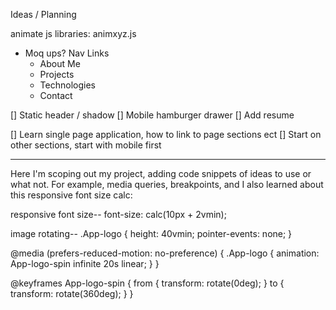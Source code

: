 Ideas / Planning

animate js libraries:
animxyz.js

- Moq ups?
Nav Links
    - About Me
    - Projects
    - Technologies
    - Contact

[] Static header / shadow
[] Mobile hamburger drawer
[] Add resume

[] Learn single page application, how to link to page sections ect
[] Start on other sections, start with mobile first

---------------------------------

Here I'm scoping out my project, adding code snippets of ideas to use or what not.
For example, media queries, breakpoints, and I also learned about this responsive font size calc:

responsive font size--
font-size: calc(10px + 2vmin);

image rotating--
.App-logo {
  height: 40vmin;
  pointer-events: none;
}

@media (prefers-reduced-motion: no-preference) {
  .App-logo {
    animation: App-logo-spin infinite 20s linear;
  }
}

@keyframes App-logo-spin {
  from {
    transform: rotate(0deg);
  }
  to {
    transform: rotate(360deg);
  }
}
